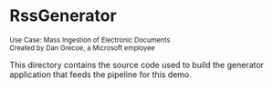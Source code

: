 # RssGenerator
<sup>Use Case: Mass Ingestion of Electronic Documents</sup> <br>
<sup>Created by Dan Grecoe, a Microsoft employee</sup>

This directory contains the source code used to build the generator application that feeds the pipeline for this demo.
